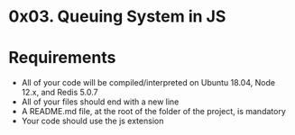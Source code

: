 # 0x03. Queuing System in JS

# Requirements
* All of your code will be compiled/interpreted on Ubuntu 18.04, Node 12.x, and Redis 5.0.7
* All of your files should end with a new line
* A README.md file, at the root of the folder of the project, is mandatory
* Your code should use the js extension

